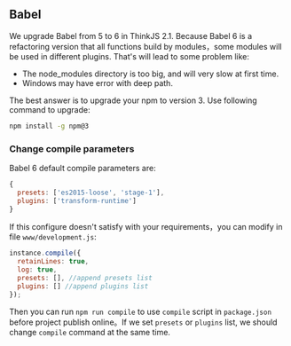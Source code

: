 ## Babel

We upgrade Babel from 5 to 6 in ThinkJS 2.1. Because Babel 6 is a refactoring version that all functions build by modules，some modules will be used in different plugins. That's will lead to some problem like:

- The node_modules directory is too big, and will very slow at first time.
- Windows may have error with deep path.

The best answer is to upgrade your npm to version 3. Use following command to upgrade:

```sh
npm install -g npm@3
```

### Change compile parameters

Babel 6 default compile parameters are:

```js
{
  presets: ['es2015-loose', 'stage-1'],
  plugins: ['transform-runtime']
}
```
If this configure doesn't satisfy with your requirements，you can modify in file `www/development.js`:

```js
instance.compile({
  retainLines: true,
  log: true,
  presets: [], //append presets list
  plugins: [] //append plugins list
});
```

Then you can run `npm run compile` to use `compile` script in `package.json` before project publish online。If we set `presets` or `plugins` list, we should change `compile` command at the same time.
